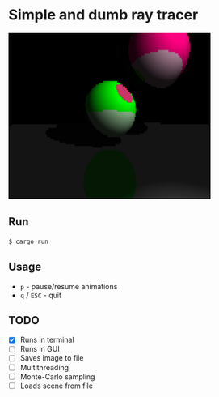 # Simple and dumb ray tracer

<img src="images/preview.png" width="400px" />

## Run
```bash
$ cargo run
```

## Usage

- `p` - pause/resume animations
- `q` / `ESC` - quit

## TODO
- [x] Runs in terminal
- [ ] Runs in GUI
- [ ] Saves image to file
- [ ] Multithreading
- [ ] Monte-Carlo sampling
- [ ] Loads scene from file
